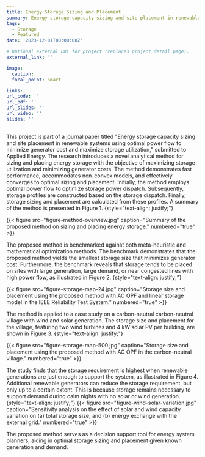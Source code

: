 ```yaml
---
title: Energy Storage Sizing and Placement
summary: Energy storage capacity sizing and site placement in renewable systems using optimal power flow to minimize generator cost and maximize storage utilization.
tags:
  - Storage
  - Featured
date: '2023-12-01T00:00:00Z'

# Optional external URL for project (replaces project detail page).
external_link: ''

image:
  caption: 
  focal_point: Smart

links:
url_code: ''
url_pdf: ''
url_slides: ''
url_video: ''
slides: ''
---
```

This project is part of a journal paper titled "Energy storage capacity sizing and site placement in renewable systems using optimal power flow to minimize generator cost and maximize storage utilization," submitted to Applied Energy. The research introduces a novel analytical method for sizing and placing energy storage with the objective of maximizing storage utilization and minimizing generator costs. The method demonstrates fast performance, accommodates non-convex models, and effectively converges to optimal sizing and placement. Initially, the method employs optimal power flow to optimize storage power dispatch. Subsequently, storage profiles are constructed based on the storage dispatch. Finally, storage sizing and placement are calculated from these profiles. A summary of the method is presented in Figure 1.
{style="text-align: justify;"}

{{< figure src="figure-method-overview.jpg" caption="Summary of the proposed method on sizing and placing energy storage." numbered="true" >}}

The proposed method is benchmarked against both meta-heuristic and mathematical optimization methods. The benchmark demonstrates that the proposed method yields the smallest storage size that minimizes generator cost. Furthermore, the benchmark reveals that storage tends to be placed on sites with large generation, large demand, or near congested lines with high power flow, as illustrated in Figure 2.
{style="text-align: justify;"}

{{< figure src="figure-storage-map-24.jpg" caption="Storage size and placement using the proposed method with AC OPF and linear storage model in the IEEE Reliability Test System." numbered="true" >}}

The method is applied to a case study on a carbon-neutral carbon-neutral village with wind and solar generation. The storage size and placement for the village, featuring two wind turbines and 4 kW solar PV per building, are shown in Figure 3.
{style="text-align: justify;"}

{{< figure src="figure-storage-map-500.jpg" caption="Storage size and placement using the proposed method with AC OPF in the carbon-neutral village." numbered="true" >}}

The study finds that the storage requirement is highest when renewable generations are just enough to support the system, as illustrated in Figure 4. Additional renewable generators can reduce the storage requirement, but only up to a certain extent. This is because storage remains necessary to support demand during calm nights with no solar or wind generation.
{style="text-align: justify;"}
{{< figure src="figure-wind-solar-variation.jpg" caption="Sensitivity analysis on the effect of solar and wind capacity variation on (a) total storage size, and (b) energy exchange with the external grid." numbered="true" >}}


The proposed method serves as a decision support tool for energy system planners, aiding in optimal storage sizing and placement given known generation and demand.
